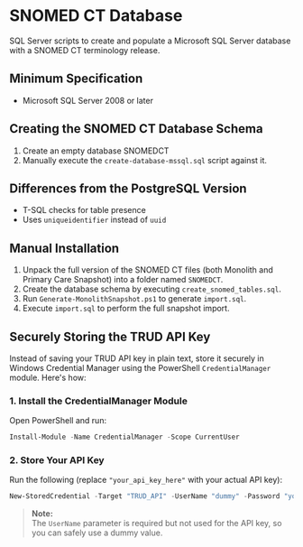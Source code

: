 # SNOMED CT Database

SQL Server scripts to create and populate a Microsoft SQL Server database with a SNOMED CT terminology release.

## Minimum Specification

- Microsoft SQL Server 2008 or later

## Creating the SNOMED CT Database Schema

1. Create an empty database SNOMEDCT
2. Manually execute the `create-database-mssql.sql` script against it.

## Differences from the PostgreSQL Version

- T-SQL checks for table presence
- Uses `uniqueidentifier` instead of `uuid`

## Manual Installation

1. Unpack the full version of the SNOMED CT files (both Monolith and Primary Care Snapshot) into a folder named `SNOMEDCT`.
2. Create the database schema by executing `create_snomed_tables.sql`.
3. Run `Generate-MonolithSnapshot.ps1` to generate `import.sql`.
4. Execute `import.sql` to perform the full snapshot import.

## Securely Storing the TRUD API Key

Instead of saving your TRUD API key in plain text, store it securely in Windows Credential Manager using the PowerShell `CredentialManager` module. Here's how:

### 1. Install the CredentialManager Module

Open PowerShell and run:

```powershell
Install-Module -Name CredentialManager -Scope CurrentUser
```

### 2. Store Your API Key

Run the following (replace `"your_api_key_here"` with your actual API key):

```powershell
New-StoredCredential -Target "TRUD_API" -UserName "dummy" -Password "your_api_key_here" -Persist LocalMachine
```

> **Note:**  
> The `UserName` parameter is required but not used for the API key, so you can safely use a dummy value.
